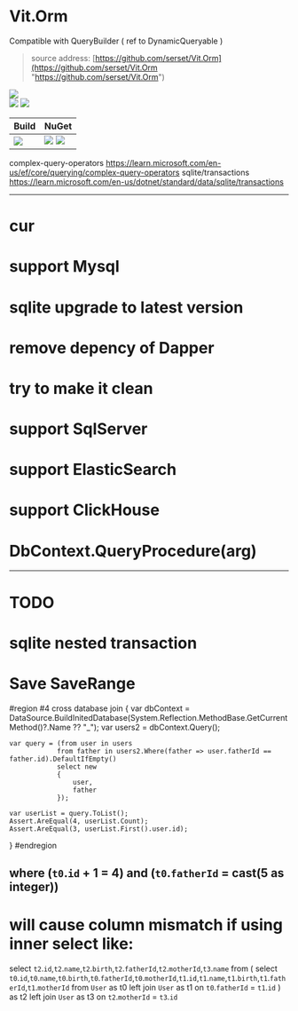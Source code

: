 ﻿
# Vit.Orm
Compatible with QueryBuilder ( ref to DynamicQueryable )
>source address: [https://github.com/serset/Vit.Orm](https://github.com/serset/Vit.Orm "https://github.com/serset/Vit.Orm")    

![](https://img.shields.io/github/license/Serset/Vit.Orm.svg)  
![](https://img.shields.io/github/repo-size/Serset/Vit.Orm.svg)  ![](https://img.shields.io/github/last-commit/Serset/Vit.Orm.svg)  
 

| Build | NuGet |
| -------- | -------- |
|![](https://github.com/serset/Vit.Orm/workflows/ki_multibranch/badge.svg) | [![](https://img.shields.io/nuget/v/Vit.Orm.svg)](https://www.nuget.org/packages/Vit.Orm/) ![](https://img.shields.io/nuget/dt/Vit.Orm.svg) |




complex-query-operators https://learn.microsoft.com/en-us/ef/core/querying/complex-query-operators
sqlite/transactions  https://learn.microsoft.com/en-us/dotnet/standard/data/sqlite/transactions

--------------
# cur

# support Mysql



# sqlite upgrade to latest version
# remove depency of Dapper
# try to make it clean


# support SqlServer
# support ElasticSearch
# support ClickHouse


# DbContext.QueryProcedure<Entity>(arg)

--------------
# TODO

# sqlite nested transaction
# Save SaveRange



#region #4 cross database join
{
    var dbContext = DataSource.BuildInitedDatabase(System.Reflection.MethodBase.GetCurrentMethod()?.Name ?? "_");
    var users2 = dbContext.Query<User>();

    var query = (from user in users
                from father in users2.Where(father => user.fatherId == father.id).DefaultIfEmpty()
                select new
                {
                    user,
                    father
                });  

    var userList = query.ToList();
    Assert.AreEqual(4, userList.Count);
    Assert.AreEqual(3, userList.First().user.id);
}
#endregion

##   where (`t0`.`id` + 1 = 4) and (`t0`.`fatherId` = cast(5 as integer))

# will cause column mismatch if using inner select like:
select `t2`.`id`,`t2`.`name`,`t2`.`birth`,`t2`.`fatherId`,`t2`.`motherId`,`t3`.`name`
 from 
 (
	 select `t0`.`id`,`t0`.`name`,`t0`.`birth`,`t0`.`fatherId`,`t0`.`motherId`,`t1`.`id`,`t1`.`name`,`t1`.`birth`,`t1`.`fatherId`,`t1`.`motherId`
	 from `User` as t0
	 left join `User` as t1 on `t0`.`fatherId` = `t1`.`id`
 ) as t2
 left join `User` as t3 on `t2`.`motherId` = `t3`.`id`
  